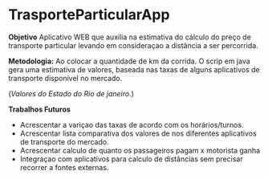 # TrasporteParticularApp

**Objetivo**
Aplicativo WEB que auxilia na estimativa do cálculo do preço de transporte particular levando em consideraçao a distância a ser percorrida.

**Metodologia:**
Ao colocar a quantidade de km da corrida. 
O scrip em java gera uma estimativa de valores, baseada nas taxas de alguns aplicativos de transporte disponível no mercado. 

(_Valores do Estado do Rio de janeiro._)

**Trabalhos Futuros**
- Acrescentar a variçao das taxas de acordo com os horários/turnos.
- Acrescentar lista comparativa dos valores de nos diferentes aplicativos de transporte do mercado.
- Acrescentar calculo de quanto os passageiros pagam x motorista ganha
- Integraçao com aplicativos para calculo de distâncias sem precisar recorrer a fontes externas.

